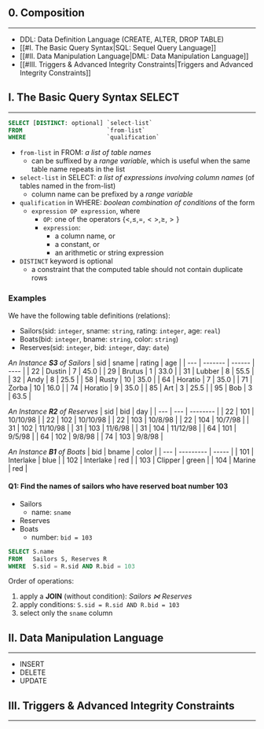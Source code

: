 ## 0. Composition
---
- DDL: Data Definition Language (CREATE, ALTER, DROP TABLE)
- [[#I. The Basic Query Syntax|SQL: Sequel Query Language]]
- [[#II. Data Manipulation Language|DML: Data Manipulation Language]]
- [[#III. Triggers & Advanced Integrity Constraints|Triggers and Advanced Integrity Constraints]]

## I. The Basic Query Syntax SELECT
---

```sql
SELECT [DISTINCT: optional] `select-list`
FROM                        `from-list`
WHERE                       `qualification`
```

- `from-list` in FROM: *a list of table names*
	- can be suffixed by a *range variable*, which is useful when the same table name repeats in the list
- `select-list` in SELECT: *a list of expressions involving column names* (of tables named in the from-list)
	- column name can be prefixed by a *range variable*
- `qualification` in WHERE: *boolean combination of conditions* of the form
	- `expression OP expression`, where
		- `OP`: one of the operators $\{\lt, \leq, =, <>, \geq, \gt\}$
		- `expression`:
			- a column name, or
			- a constant, or
			- an arithmetic or string expression
- `DISTINCT` keyword is optional
	- a constraint that the computed table should not contain duplicate rows

### Examples

We have the following table definitions (relations):
- Sailors(sid: `integer`, sname: `string`, rating: `integer`, age: `real`)
- Boats(bid: `integer`, bname: `string`, color: `string`)
- Reserves(sid: `integer`, bid: `integer`, day: `date`)

*An Instance **S3** of Sailors*
| sid | sname   | rating | age  |
| --- | ------- | ------ | ---- |
| 22  | Dustin  | 7      | 45.0 |
| 29  | Brutus  | 1      | 33.0 |
| 31  | Lubber  | 8      | 55.5 |
| 32  | Andy    | 8      | 25.5 |
| 58  | Rusty   | 10     | 35.0 |
| 64  | Horatio | 7      | 35.0 |
| 71  | Zorba   | 10     | 16.0 |
| 74  | Horatio | 9      | 35.0 |
| 85  | Art     | 3      | 25.5 |
| 95  | Bob     | 3      | 63.5 |

*An Instance **R2** of Reserves*
| sid | bid | day      |
| --- | --- | -------- |
| 22  | 101 | 10/10/98 |
| 22  | 102 | 10/10/98 |
| 22  | 103 | 10/8/98  |
| 22  | 104 | 10/7/98  |
| 31  | 102 | 11/10/98 |
| 31  | 103 | 11/6/98  |
| 31  | 104 | 11/12/98 |
| 64  | 101 | 9/5/98   |
| 64  | 102 | 9/8/98   |
| 74  | 103 | 9/8/98   |

*An Instance **B1** of Boats*
| bid | bname     | color |
| --- | --------- | ----- |
| 101 | Interlake | blue  |
| 102 | Interlake | red   |
| 103 | Clipper   | green |
| 104 | Marine    | red   |

#### Q1: Find the names of sailors who have reserved boat number 103

- Sailors
	- name: `sname`
- Reserves
- Boats
	- number: `bid = 103`

```sql
SELECT S.name
FROM   Sailors S, Reserves R
WHERE  S.sid = R.sid AND R.bid = 103
```

Order of operations:
1. apply a **JOIN** (without condition): *Sailors $\bowtie$ Reserves*
2. apply conditions: `S.sid = R.sid AND R.bid = 103`
3. select only the `sname` column


## II. Data Manipulation Language
---
- INSERT
- DELETE
- UPDATE


## III. Triggers & Advanced Integrity Constraints
---